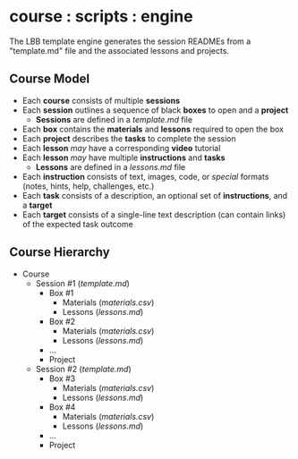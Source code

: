 # course : scripts : engine
The LBB template engine generates the session READMEs from a "template.md" file and the associated lessons and projects.

## Course Model
- Each **course** consists of multiple **sessions**
- Each **session** outlines a sequence of black **boxes** to open and a **project**
  - **Sessions** are defined in a *template.md* file
- Each **box** contains the **materials** and **lessons** required to open the box
- Each **project** describes the **tasks** to complete the session
- Each **lesson** *may* have a corresponding **video** tutorial
- Each **lesson** *may* have multiple **instructions** and **tasks**
  - **Lessons** are defined in a *lessons.md* file
- Each **instruction** consists of text, images, code, or *special* formats (notes, hints, help, challenges, etc.)
- Each **task** consists of a description, an optional set of **instructions**, and a **target**
- Each **target** consists of a single-line text description (can contain links) of the expected task outcome

## Course Hierarchy
- Course
  - Session #1 (*template.md*)
    - Box #1
      - Materials (*materials.csv*)
      - Lessons (*lessons.md*)
    - Box #2
      - Materials (*materials.csv*)
      - Lessons (*lessons.md*)
    - ...
    - Project
  - Session #2 (*template.md*)
    - Box #3
      - Materials (*materials.csv*)
      - Lessons (*lessons.md*)
    - Box #4
      - Materials (*materials.csv*)
      - Lessons (*lessons.md*)
    - ...
    - Project



